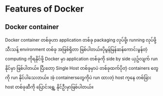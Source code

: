 ﻿# Features of Docker
## Docker container

Docker container တစ်ခုဟာ application တစ်ခု packaging လုပ်ဖို့၊ running လုပ်ဖို့ သီးသန့် environment တစ်ခု အဖြစ်​ရှိ​တာ ဖြစ်ပါတယ်။ပိုမွန်​မြန်ဆန်​ကောင်းမွန်တဲ့ computing ကိုရနိုင်ဖို့ Docker မှာ application တစ်ခုကို side by side ယှဥ်လျက် run နိုင်မှာ ဖြစ်ပါတယ်။ ပြီး​တော့ Single Host တစ်ခုမှာပဲ တစ်ခုထက်ပိုတဲ့ containers ​တွေကို run နိုင်ပါ​သေးတယ်။ အဲ့ containers  ​တွေကိုပဲ run ထားတဲ့ host က္​နေ တစ်ခြား host တစ်ခုဆီကို ​ပြောင်း​​ရွှေ့ နိုင်ဦးမှာဖြစ်ပါတယ်။

